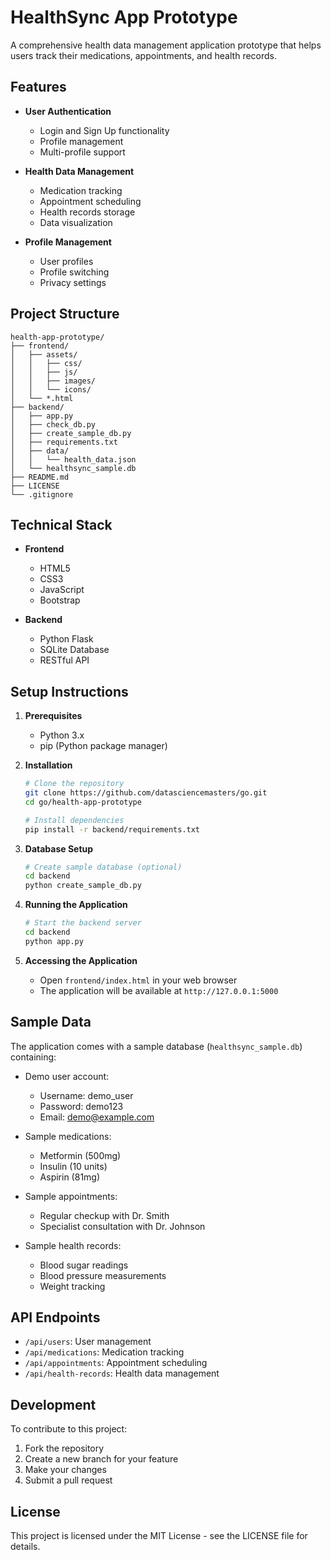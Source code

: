 # HealthSync App Prototype

A comprehensive health data management application prototype that helps users track their medications, appointments, and health records.

## Features

- **User Authentication**
  - Login and Sign Up functionality
  - Profile management
  - Multi-profile support

- **Health Data Management**
  - Medication tracking
  - Appointment scheduling
  - Health records storage
  - Data visualization

- **Profile Management**
  - User profiles
  - Profile switching
  - Privacy settings

## Project Structure

```
health-app-prototype/
├── frontend/
│   ├── assets/
│   │   ├── css/
│   │   ├── js/
│   │   ├── images/
│   │   └── icons/
│   └── *.html
├── backend/
│   ├── app.py
│   ├── check_db.py
│   ├── create_sample_db.py
│   ├── requirements.txt
│   ├── data/
│   │   └── health_data.json
│   └── healthsync_sample.db
├── README.md
├── LICENSE
└── .gitignore
```

## Technical Stack

- **Frontend**
  - HTML5
  - CSS3
  - JavaScript
  - Bootstrap

- **Backend**
  - Python Flask
  - SQLite Database
  - RESTful API

## Setup Instructions

1. **Prerequisites**
   - Python 3.x
   - pip (Python package manager)

2. **Installation**
   ```bash
   # Clone the repository
   git clone https://github.com/datasciencemasters/go.git
   cd go/health-app-prototype

   # Install dependencies
   pip install -r backend/requirements.txt
   ```

3. **Database Setup**
   ```bash
   # Create sample database (optional)
   cd backend
   python create_sample_db.py
   ```

4. **Running the Application**
   ```bash
   # Start the backend server
   cd backend
   python app.py
   ```

5. **Accessing the Application**
   - Open `frontend/index.html` in your web browser
   - The application will be available at `http://127.0.0.1:5000`

## Sample Data

The application comes with a sample database (`healthsync_sample.db`) containing:

- Demo user account:
  - Username: demo_user
  - Password: demo123
  - Email: demo@example.com

- Sample medications:
  - Metformin (500mg)
  - Insulin (10 units)
  - Aspirin (81mg)

- Sample appointments:
  - Regular checkup with Dr. Smith
  - Specialist consultation with Dr. Johnson

- Sample health records:
  - Blood sugar readings
  - Blood pressure measurements
  - Weight tracking

## API Endpoints

- `/api/users`: User management
- `/api/medications`: Medication tracking
- `/api/appointments`: Appointment scheduling
- `/api/health-records`: Health data management

## Development

To contribute to this project:

1. Fork the repository
2. Create a new branch for your feature
3. Make your changes
4. Submit a pull request

## License

This project is licensed under the MIT License - see the LICENSE file for details. 
